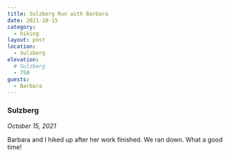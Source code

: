 ```yaml
---
title: Sulzberg Run with Barbara
date: 2021-10-15
category:
  - hiking
layout: post
location:
  - Sulzberg
elevation:
  # Sulzberg
  - 750
guests:
  - Barbara
---
```


### Sulzberg
_October 15, 2021_

Barbara and I hiked up after her work finished. We ran down. What a good time!
